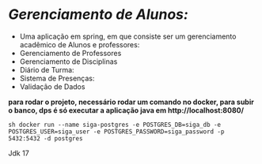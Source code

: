 # *Gerenciamento de Alunos:*
- Uma aplicação em spring, em que consiste ser um gerenciamento acadêmico de Alunos e professores:
-  Gerenciamento de Professores
-  Gerenciamento de Disciplinas
-  Diário de Turma:
-  Sistema de Presenças:
-  Validação de Dados

**para rodar o projeto, necessário rodar um comando no docker, para subir o banco, dps é só executar a aplicação java em http://localhost:8080/**

```sh docker run --name siga-postgres -e POSTGRES_DB=siga_db -e POSTGRES_USER=siga_user -e POSTGRES_PASSWORD=siga_password -p 5432:5432 -d postgres```

Jdk 17
